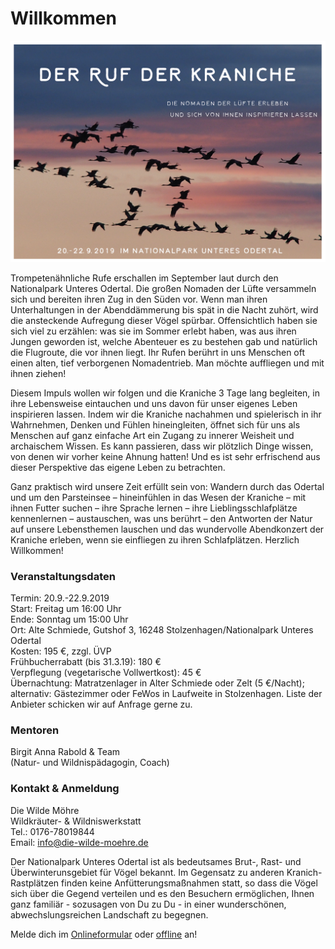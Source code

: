 # Willkommen

![Flyer Titelbild](Flyer.png)

Trompetenähnliche Rufe erschallen im September laut durch den Nationalpark Unteres Odertal. Die großen Nomaden der Lüfte versammeln sich und bereiten ihren Zug in den Süden vor. Wenn man ihren Unterhaltungen in der Abenddämmerung bis spät in die Nacht zuhört, wird die ansteckende Aufregung dieser Vögel spürbar.
Offensichtlich haben sie sich viel zu erzählen: was sie im Sommer erlebt haben, was aus ihren Jungen geworden ist, welche Abenteuer es zu bestehen gab und natürlich die Flugroute, die vor ihnen liegt. Ihr Rufen berührt in uns Menschen oft einen alten, tief verborgenen Nomadentrieb.
Man möchte auffliegen und mit ihnen ziehen!
 
Diesem Impuls wollen wir folgen und die Kraniche 3 Tage lang begleiten, in ihre Lebensweise eintauchen und uns davon für unser eigenes Leben inspirieren lassen.
Indem wir die Kraniche nachahmen und spielerisch in ihr Wahrnehmen, Denken und Fühlen hineingleiten, öffnet sich für uns als Menschen auf ganz einfache Art ein Zugang zu innerer Weisheit und archaischem Wissen. Es kann passieren, dass wir plötzlich Dinge wissen, von denen wir vorher keine Ahnung hatten!
Und es ist sehr erfrischend aus dieser Perspektive das eigene Leben zu betrachten.
 
Ganz praktisch wird unsere Zeit erfüllt sein von:
Wandern durch das Odertal und um den Parsteinsee – hineinfühlen in das Wesen der Kraniche – mit ihnen Futter suchen – ihre Sprache lernen – ihre Lieblingsschlafplätze kennenlernen – austauschen, was uns berührt – den Antworten der Natur auf unsere Lebensthemen lauschen und das wundervolle Abendkonzert der Kraniche erleben, wenn sie einfliegen zu ihren Schlafplätzen.
Herzlich Willkommen!

### Veranstaltungsdaten
 
Termin: 20.9.-22.9.2019 <br/>
Start: Freitag um 16:00 Uhr <br/>
Ende: Sonntag um 15:00 Uhr <br/>
Ort: Alte Schmiede, Gutshof 3, 16248 Stolzenhagen/Nationalpark Unteres Odertal <br/>
Kosten: 195 €, zzgl. ÜVP <br/>
Frühbucherrabatt (bis 31.3.19): 180 € <br/>
Verpflegung (vegetarische Vollwertkost): 45 € <br/>
Übernachtung: Matratzenlager in Alter Schmiede oder Zelt (5 €/Nacht); alternativ: Gästezimmer oder FeWos in Laufweite in Stolzenhagen. Liste der Anbieter schicken wir auf Anfrage gerne zu.
 
### Mentoren
Birgit Anna Rabold & Team <br/>
(Natur- und Wildnispädagogin, Coach)
 
### Kontakt & Anmeldung
Die Wilde Möhre <br/>
Wildkräuter- & Wildniswerkstatt <br/>
Tel.: 0176-78019844 <br/>
Email: [info@die-wilde-moehre.de](mailto:info@die-wilde-moehre.de)
 
Der Nationalpark Unteres Odertal ist als bedeutsames Brut-, Rast- und Überwinterunsgebiet für Vögel bekannt. Im Gegensatz zu anderen Kranich-Rastplätzen finden keine Anfütterungsmaßnahmen statt, so dass die Vögel sich über die Gegend verteilen und es den Besuchern ermöglichen, Ihnen ganz familiär - sozusagen von Du zu Du - in einer wunderschönen, abwechslungsreichen Landschaft zu begegnen.

Melde dich im [Onlineformular](https://forms.office.com/Pages/ResponsePage.aspx?id=t23BlLqOhkmqw2b3S_r8nhlHjWhJtABCrIr9Nhc3jXlUQ1RLQlVBMEZUVU5CT1A1TzExVVJIR0JHNS4u) oder 
[offline](Anmeldeformular_Kranichseminar.pdf) an!
